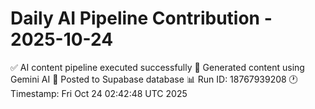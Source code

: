 # Daily AI Pipeline Contribution - 2025-10-24

✅ AI content pipeline executed successfully
🤖 Generated content using Gemini AI
💾 Posted to Supabase database
📊 Run ID: 18767939208
🕐 Timestamp: Fri Oct 24 02:42:48 UTC 2025
